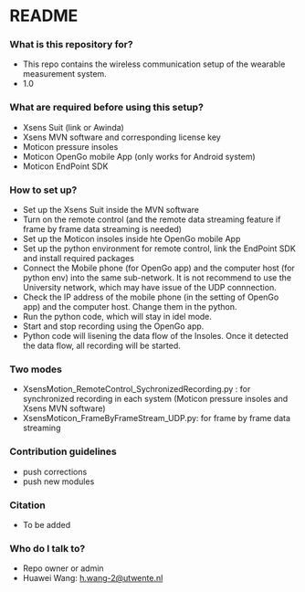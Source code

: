 # README #

### What is this repository for? ###

* This repo contains the wireless communication setup of the wearable measurement system. 
* 1.0

### What are required before using this setup? ###

* Xsens Suit (link or Awinda)
* Xsens MVN software and corresponding license key
* Moticon pressure insoles
* Moticon OpenGo mobile App (only works for Android system)
* Moticon EndPoint SDK

### How to set up? ###
* Set up the Xsens Suit inside the MVN software
* Turn on the remote control (and the remote data streaming feature if frame by frame data streaming is needed)
* Set up the Moticon insoles inside hte OpenGo mobile App
* Set up the python environment for remote control, link the EndPoint SDK and install required packages
* Connect the Mobile phone (for OpenGo app) and the computer host (for python env) into the same sub-network. It is not recommend to use the University network, which may have issue of the UDP connnection.
* Check the IP address of the mobile phone (in the setting of OpenGo app) and the computer host. Change them in the python.
* Run the python code, which will stay in idel mode.
* Start and stop recording using the OpenGo app. 
* Python code will lisening the data flow of the Insoles. Once it detected the data flow, all recording will be started.

### Two modes ###
* XsensMotion_RemoteControl_SychronizedRecording.py : for synchronized recording in each system (Moticon pressure insoles and Xsens MVN software)
* XsensMoticon_FrameByFrameStream_UDP.py: for frame by frame data streaming

### Contribution guidelines ###

* push corrections
* push new modules

### Citation ###
* To be added

### Who do I talk to? ###

* Repo owner or admin
* Huawei Wang: h.wang-2@utwente.nl



